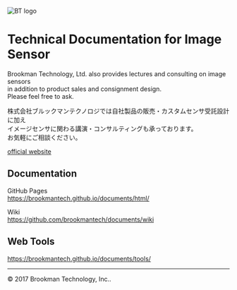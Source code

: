 ![BT logo](http://brookmantech.com/img/logo.mini.svg "logo")
# Technical Documentation for Image Sensor

Brookman Technology, Ltd. also provides lectures and consulting on image sensors  
in addition to product sales and consignment design.  
Please feel free to ask.

株式会社ブルックマンテクノロジでは自社製品の販売・カスタムセンサ受託設計に加え  
イメージセンサに関わる講演・コンサルティングも承っております。  
お気軽にご相談ください。

[official website][website]  

## Documentation

GitHub Pages  
<https://brookmantech.github.io/documents/html/>

Wiki  
<https://github.com/brookmantech/documents/wiki>

## Web Tools

<https://brookmantech.github.io/documents/tools/>



*****  

&copy; 2017 Brookman Technology, Inc..

[website]: http://brookmantech.com/top.html "Brookman Technology"
